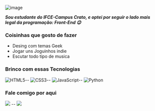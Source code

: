 ![image](https://github.com/VitoriaPio/VitoriaPio/assets/81269768/b1fe6f64-925c-4488-9c36-e2f3af5387af)


  ***Sou estudante do IFCE-Campus Crato, e optei por seguir o lado mais legal da programação: Front-End 😉***

### Coisinhas que gosto de fazer ###
- Desing com temas Geek
- Jogar uns Joguinhos indie
- Escutar todo tipo de musica
  
### Brinco com essas Tecnologias ###
![HTML5](https://img.shields.io/badge/html5-%23E34F26.svg?style=for-the-badge&logo=html5&logoColor=white)-- ![CSS3](https://img.shields.io/badge/css3-%231572B6.svg?style=for-the-badge&logo=css3&logoColor=white)-- ![JavaScript](https://img.shields.io/badge/javascript-%23323330.svg?style=for-the-badge&logo=javascript&logoColor=%23F7DF1E)-- ![Python](https://img.shields.io/badge/python-3670A0?style=for-the-badge&logo=python&logoColor=ffdd54)
  

### Fale comigo por aqui 
<a href = "mailto:pio.vitoria156@gmail.com" target="_blank"><img src="https://img.shields.io/badge/-Gmail-%23333?style=for-the-badge&logo=gmail&logoColor=white" ></a> -- <a href="https://instagram.com/a.piio_" target="_blank"><img src="https://img.shields.io/badge/Instagram-E4405F?style=for-the-badge&logo=instagram&logoColor=white"></a>
 
